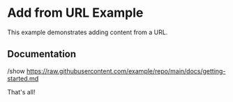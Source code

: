 # Add from URL Example

This example demonstrates adding content from a URL.

## Documentation

/show <https://raw.githubusercontent.com/example/repo/main/docs/getting-started.md>

That's all!